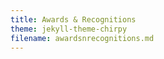 ```yaml
---
title: Awards & Recognitions
theme: jekyll-theme-chirpy
filename: awardsnrecognitions.md
---
```


<html lang="en">
<head>
    <meta charset="UTF-8">
    <meta name="viewport" content="width=device-width, initial-scale=1.0">
    <title>Awards & Recognitions</title>
    <style>
        body {
            font-family: Arial, sans-serif;
        }

        .navbar {
            overflow: hidden;
            background-color: #333;
        }

        .navbar a {
            float: left;
            display: block;
            color: white;
            text-align: center;
            padding: 14px 20px;
            text-decoration: none;
        }

        .navbar a:hover {
            background-color: #ddd;
            color: black;
        }

        .navbar a.active {
            background-color: #04AA6D;
            color: white;
        }

        .award-section {
            margin-top: 20px;
        }
    </style>
</head>
<body>

    <div class="navbar">
        <a class="active" href="https://ray-islam.github.io/">Home</a>
        <a href="https://ray-islam.github.io/book.html">Books</a>
        <a href="https://ray-islam.github.io/conference.html">Conferences</a>
        <a href="https://ray-islam.github.io/awardsnrecognitions.html">Awards & Recognitions</a>
    </div>

    <h2>Awards & Recognitions</h2>
    <ul>
        <li><a href="#award1">Marquis Who's Who 2024-25</a></li>
    </ul>

    <div id="award1" class="award-section">
   <h3>
<a href="https://www.24-7pressrelease.com/press-release/515473/dr-ray-islam-displays-excellence-in-education-and-technology" target="_blank" style="text-decoration: none; color: #000080;;">
    Marquis Who's Who 2024-25
</a>
</h3>

<p style="color: black; font-family: 'Futura', serif; font-size: 16px;"> 
    Dr. Ray Islam (Dr. Mohammad Rubyet Islam), a distinguished expert in AI and machine learning with a focus on AI ethics, generative AI, computer vision, and NLP, has been included in Marquis Who's Who. He has served as an adjunct professor at George Mason University since 2023 and was a faculty member in cybersecurity at the University of Maryland Honors College. His inclusion in Marquis Who's Who recognizes his notable accomplishments, visibility, and prominence in the field. <a href="https://www.24-7pressrelease.com/press-release/515473/dr-ray-islam-displays-excellence-in-education-and-technology" target="_blank" style="text-decoration: none; color: inherit;"> Read more...</a>
    </p> 
    <p style="color: black; font-family: 'Futura', serif; font-size: 16px;"> 
        <b>About Marquis Who's Who®:</b> 
        Since 1899, Marquis Who's Who® has chronicled the lives of accomplished individuals and innovators across fields such as politics, business, medicine, law, education, and the arts, serving as a vital biographical resource for researchers and professionals worldwide. The suite of Marquis® publications can be viewed at the official Marquis Who's Who® website, <a href="https://www.marquiswhoswho.com" target="_blank" style="color: black; text-decoration: none;">www.marquiswhoswho.com</a>. 
    </p>
    </div>

   </body>
</html>

